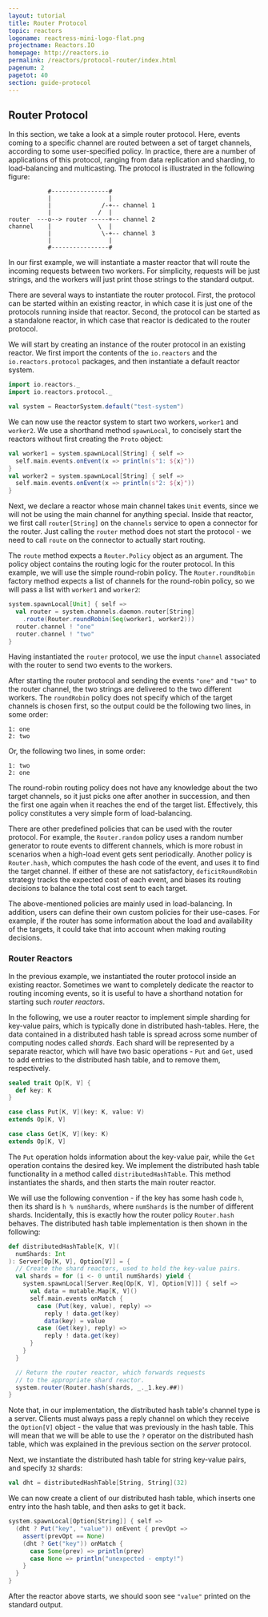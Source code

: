 ```yaml
---
layout: tutorial
title: Router Protocol
topic: reactors
logoname: reactress-mini-logo-flat.png
projectname: Reactors.IO
homepage: http://reactors.io
permalink: /reactors/protocol-router/index.html
pagenum: 2
pagetot: 40
section: guide-protocol
---
```


## Router Protocol

In this section,
we take a look at a simple router protocol.
Here, events coming to a specific channel are routed between a set of target channels,
according to some user-specified policy.
In practice, there are a number of applications of this protocol,
ranging from data replication and sharding, to load-balancing and multicasting.
The protocol is illustrated in the following figure:

```
           #----------------#
           |                |
           |              /-+-- channel 1
           |             /  |
router  ---o--> router -----+-- channel 2
channel    |             \  |
           |              \-+-- channel 3
           |                |
           #----------------#
```

In our first example,
we will instantiate a master reactor that will route the incoming requests
between two workers.
For simplicity, requests will be just strings,
and the workers will just print those strings to the standard output.

There are several ways to instantiate the router protocol.
First, the protocol can be started within an existing reactor,
in which case it is just one of the protocols running inside that reactor.
Second, the protocol can be started as a standalone reactor,
in which case that reactor is dedicated to the router protocol.

We will start by creating an instance of the router protocol in an existing reactor.
We first import the contents of the `io.reactors`
and the `io.reactors.protocol` packages,
and then instantiate a default reactor system.

```scala
import io.reactors._
import io.reactors.protocol._

val system = ReactorSystem.default("test-system")
```

We can now use the reactor system to start two workers, `worker1` and `worker2`.
We use a shorthand method `spawnLocal`, to concisely start the reactors
without first creating the `Proto` object:

```scala
val worker1 = system.spawnLocal[String] { self =>
  self.main.events.onEvent(x => println(s"1: ${x}"))
}
val worker2 = system.spawnLocal[String] { self =>
  self.main.events.onEvent(x => println(s"2: ${x}"))
}
```

Next, we declare a reactor whose main channel takes `Unit` events,
since we will not be using the main channel for anything special.
Inside that reactor, we first call `router[String]` on the `channels` service
to open a connector for the router.
Just calling the `router` method does not start the protocol - we need to call
`route` on the connector to actually start routing.

The `route` method expects a `Router.Policy` object as an argument.
The policy object contains the routing logic for the router protocol.
In this example, we will use the simple round-robin policy.
The `Router.roundRobin` factory method expects a list of channels
for the round-robin policy, so we will pass a list with `worker1` and `worker2`:

```scala
system.spawnLocal[Unit] { self =>
  val router = system.channels.daemon.router[String]
    .route(Router.roundRobin(Seq(worker1, worker2)))
  router.channel ! "one"
  router.channel ! "two"
}
```

Having instantiated the `router` protocol, we use the input `channel`
associated with the router to send two events to the workers.

After starting the router protocol and sending the events `"one"` and `"two"`
to the router channel, the two strings are delivered to the two different
workers. The `roundRobin` policy does not specify which of the target channels
is chosen first, so the output could be the following two lines, in some order:

```
1: one
2: two
```

Or, the following two lines, in some order:

```
1: two
2: one
```

The round-robin routing policy does not have any knowledge about the two target
channels, so it just picks one after another in succession, and then the first one
again when it reaches the end of the target list. Effectively, this policy
constitutes a very simple form of load-balancing.

There are other predefined policies that can be used with the router protocol.
For example, the `Router.random` policy uses a random number generator to route events
to different channels, which is more robust in scenarios when a high-load event
gets sent periodically. Another policy is `Router.hash`, which computes the hash code
of the event, and uses it to find the target channel. If either of these are not
satisfactory, `deficitRoundRobin` strategy tracks the expected cost of each event,
and biases its routing decisions to balance the total cost sent to each target.

The above-mentioned policies are mainly used in load-balancing.
In addition, users can define their own custom policies for their use-cases.
For example, if the router has some information about the load and availability
of the targets, it could take that into account when making routing decisions.


### Router Reactors

In the previous example, we instantiated the router protocol inside an existing
reactor. Sometimes we want to completely dedicate the reactor to routing incoming
events, so it is useful to have a shorthand notation for starting such
*router reactors*.

In the following, we use a router reactor to implement simple sharding for key-value
pairs, which is typically done in distributed hash-tables.
Here, the data contained in a distributed hash table is spread across some number
of computing nodes called *shards*. Each shard will be represented by a separate
reactor, which will have two basic operations - `Put` and `Get`, used to add entries
to the distributed hash table, and to remove them, respectively.

```scala
sealed trait Op[K, V] {
  def key: K
}

case class Put[K, V](key: K, value: V)
extends Op[K, V]

case class Get[K, V](key: K)
extends Op[K, V]
```

The `Put` operation holds information about the key-value pair,
while the `Get` operation contains the desired key.
We implement the distributed hash table functionality in a method
called `distributedHashTable`. This method instantiates the shards,
and then starts the main router reactor.

We will use the following convention - if the key has some hash code `h`,
then its shard is `h % numShards`, where `numShards` is the number of
different shards. Incidentally, this is exactly how the router policy
`Router.hash` behaves.
The distributed hash table implementation is then shown in the following:

```scala
def distributedHashTable[K, V](
  numShards: Int
): Server[Op[K, V], Option[V]] = {
  // Create the shard reactors, used to hold the key-value pairs.
  val shards = for (i <- 0 until numShards) yield {
    system.spawnLocal[Server.Req[Op[K, V], Option[V]]] { self =>
      val data = mutable.Map[K, V]()
      self.main.events onMatch {
        case (Put(key, value), reply) =>
          reply ! data.get(key)
          data(key) = value
        case (Get(key), reply) =>
          reply ! data.get(key)
      }
    }
  }

  // Return the router reactor, which forwards requests
  // to the appropriate shard reactor.
  system.router(Router.hash(shards, _._1.key.##))
}
```

Note that, in our implementation, the distributed hash table's channel type
is a server. Clients must always pass a reply channel on which they
receive the `Option[V]` object - the value that was previously in the hash table.
This will mean that we will be able to use the `?` operator
on the distributed hash table, which was explained in the previous
section on the *server* protocol.

Next, we instantiate the distributed hash table for string key-value pairs,
and specify `32` shards:

```scala
val dht = distributedHashTable[String, String](32)
```

We can now create a client of our distributed hash table,
which inserts one entry into the hash table, and then asks to get it back.

```scala
system.spawnLocal[Option[String]] { self =>
  (dht ? Put("key", "value")) onEvent { prevOpt =>
    assert(prevOpt == None)
    (dht ? Get("key")) onMatch {
      case Some(prev) => println(prev)
      case None => println("unexpected - empty!")
    }
  }
}
```

After the reactor above starts, we should soon see `"value"` printed on the
standard output.

